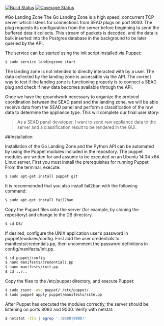 [![Build Status](https://travis-ci.org/seadsystem/landingzone.svg)](https://travis-ci.org/seadsystem/landingzone) [![Coverage Status](https://coveralls.io/repos/seadsystem/landingzone/badge.svg?branch=master&service=github)](https://coveralls.io/github/seadsystem/landingzone?branch=master)

#Go Landing Zone
The Go Landing Zone is a high speed, concurrent TCP server which listens for connections from SEAD plugs on port 9000. The plug requests its configuration from the server before beginning to send the buffered data it collects. This stream of packets is decoded, and the data is bulk inserted into the Postgres database in the background to be later queried by the API.

The service can be started using the init script installed via Puppet:
```sh
$ sudo service landingzone start
```

The landing zone is not intended to directly interacted with by a user. The data collected by the landing zone is accessible via the API. The correct way to test if the landing zone is functioning properly is to connect a SEAD plug and check if new data becomes available through the API.

Once we have the groundwork necessary to organize the protocol coordination between the SEAD panel and the landing zone, we will be able receive data from the SEAD panel and perform a classification of the raw data to determine the appliance type. This will complete our final user story:
>As a SEAD panel developer, I want to send raw appliance data to the server and a classification result to be rendered in the GUI.

##Installation

Installation of the Go Landing Zone and the Python API can be automated by using the Puppet modules included in the repository. The puppet modules are written for and assume to be executed on an Ubuntu 14.04 x64 Linux server. First you must install the prerequisites for running Puppet. From the terminal, execute:
```sh
$ sudo apt-get install puppet git
```
It is recommended that you also install fail2ban with the following command:
```sh
$ sudo apt-get install fail2ban
```

Copy the Puppet files onto the server (for example, by cloning the repository) and change to the DB directory.
```sh
$ cd DB/
```
If desired, configure the UNIX application user’s password in puppet/modules/config. First add the user credentials to manifests/credentials.pp, then uncomment the password definitions in config/manifests/init.pp.
```sh
$ cd puppet/config
$ nano manifests/credentials.pp
$ nano manifests/init.pp
$ cd ../..
```

Copy the files to the /etc/puppet directory, and execute Puppet:
```sh
$ sudo rsync -avc puppet/ /etc/puppet/
$ sudo puppet apply puppet/manifests/site.pp
```
After Puppet has executed the modules correctly, the server should be listening on ports 8080 and 9000. Verify with netstat:
```sh
$ netstat -tln | egrep ':(8080|9000)'
```
